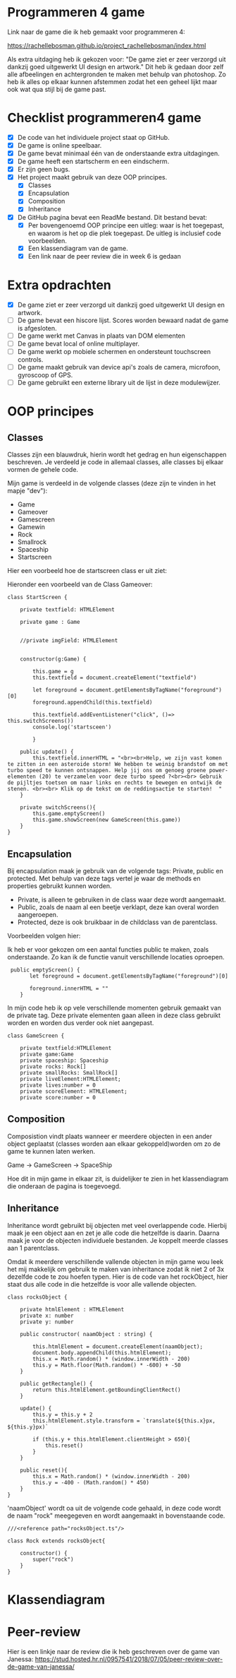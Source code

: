 # Programmeren 4 game

Link naar de game die ik heb gemaakt voor programmeren 4: 

https://rachellebosman.github.io/project_rachellebosman/index.html

Als extra uitdaging heb ik gekozen voor:
"De game ziet er zeer verzorgd uit dankzij goed uitgewerkt UI design en artwork."
Dit heb ik gedaan door zelf alle afbeelingen en achtergronden te maken met behulp van photoshop. Zo heb ik 
alles op elkaar kunnen afstemmen zodat het een geheel lijkt maar ook wat qua stijl bij de game past. 

# Checklist programmeren4 game

- [x] De code van het individuele project staat op GitHub.
- [x] De game is online speelbaar.
- [x] De game bevat minimaal één van de onderstaande extra uitdagingen.
- [x] De game heeft een startscherm en een eindscherm.
- [x] Er zijn geen bugs.
- [x] Het project maakt gebruik van deze OOP principes.
    - [x] Classes
    - [x] Encapsulation
    - [x] Composition
    - [x] Inheritance
- [x] De GitHub pagina bevat een ReadMe bestand. Dit bestand bevat:
    - [x] Per bovengenoemd OOP principe een uitleg: waar is het toegepast, en waarom is het
        op die plek toegepast. De uitleg is inclusief code voorbeelden.
    - [x] Een klassendiagram van de game.
    - [x] Een link naar de peer review die in week 6 is gedaan

# Extra opdrachten 

- [x] De game ziet er zeer verzorgd uit dankzij goed uitgewerkt UI design en artwork.
- [ ] De game bevat een hiscore lijst. Scores worden bewaard nadat de game is afgesloten.
- [ ] De game werkt met Canvas in plaats van DOM elementen
- [ ] De game bevat local of online multiplayer.
- [ ] De game werkt op mobiele schermen en ondersteunt touchscreen controls.
- [ ] De game maakt gebruik van device api's zoals de camera, microfoon, gyroscoop of GPS.
- [ ] De game gebruikt een externe library uit de lijst in deze modulewijzer.

# OOP principes

## Classes

Classes zijn een blauwdruk, hierin wordt het gedrag en hun eigenschappen beschreven. Je verdeeld je code in allemaal classes, alle classes bij elkaar vormen de gehele code. 

Mijn game is verdeeld in de volgende classes (deze zijn te vinden in het mapje "dev"): 
 
-	Game
-	Gameover
-	Gamescreen
-	Gamewin
-	Rock
-	Smallrock
-	Spaceship
-   Startscreen 

Hier een voorbeeld hoe de startscreen class er uit ziet: 


Hieronder een voorbeeld van de Class Gameover:

``` 
class StartScreen {

    private textfield: HTMLElement
    
    private game : Game
    

    //private imgField: HTMLElement
   

    constructor(g:Game) {
       
        this.game = g
        this.textfield = document.createElement("textfield")
    
        let foreground = document.getElementsByTagName("foreground")[0]
        foreground.appendChild(this.textfield)
        
        this.textfield.addEventListener("click", ()=> this.switchScreens())
        console.log('startsceen')
       
        }
    
    public update() {
        this.textfield.innerHTML = "<br><br>Help, we zijn vast komen te zitten in een asteroide storm! We hebben te weinig brandstof om met turbo speed te kunnen ontsnappen. Help jij ons om genoeg groene power-elementen (20) te verzamelen voor deze turbo speed ?<br><br> Gebruik de pijltjes toetsen om naar links en rechts te bewegen en ontwijk de stenen. <br><br> Klik op de tekst om de reddingsactie te starten!  "    
    }

    private switchScreens(){
        this.game.emptyScreen()
        this.game.showScreen(new GameScreen(this.game))
    }
}
```

## Encapsulation

Bij encapsulation maak je gebruik van de volgende tags: Private, public en protected. Met behulp van deze tags vertel je waar de methods en properties gebruikt kunnen worden. 
- Private, is alleen te gebruiken in de class waar deze wordt aangemaakt.
- Public, zoals de naam al een beetje verklapt, deze kan overal worden aangeroepen.
- Protected, deze is ook bruikbaar in de childclass van de parentclass. 

Voorbeelden volgen hier:

Ik heb er voor gekozen om een aantal functies public te maken, zoals onderstaande. 
Zo kan ik de functie vanuit verschillende locaties oproepen. 

```
 public emptyScreen() {
       let foreground = document.getElementsByTagName("foreground")[0]
      
       foreground.innerHTML = ""
    }
```

In mijn code heb ik op vele verschillende momenten gebruik gemaakt van de private tag. 
Deze private elementen gaan alleen in deze class gebruikt worden en worden dus verder ook niet aangepast. 

```
class GameScreen {

    private textfield:HTMLElement
    private game:Game
    private spaceship: Spaceship
    private rocks: Rock[]
    private smallRocks: SmallRock[]
    private liveElement:HTMLElement;
    private lives:number = 0
    private scoreElement: HTMLElement;
    private score:number = 0 
```


## Composition

Composistion vindt plaats wanneer er meerdere objecten in een ander object geplaatst (classes worden aan elkaar gekoppeld)worden om zo de game te kunnen laten werken.

Game -> GameScreen -> SpaceShip 

Hoe dit in mijn game in elkaar zit, is duidelijker te zien in het klassendiagram die onderaan de pagina is toegevoegd.

## Inheritance

Inheritance wordt gebruikt bij objecten met veel overlappende code. Hierbij maak je een object aan en zet je alle code die hetzelfde is daarin. Daarna maak je voor de objecten individuele bestanden. Je koppelt meerde classes aan 1 parentclass. 

Omdat ik meerdere verschillende vallende objecten in mijn game wou leek het mij makkelijk om gebruik te maken van inheritance zodat ik niet 2 of 3x dezelfde code te zou hoefen typen. Hier is de code van het rockObject, hier staat dus alle code in die hetzelfde is voor alle vallende objecten.

```
class rocksObject {

    private htmlElement : HTMLElement
    private x: number
    private y: number
   
    public constructor( naamObject : string) {

        this.htmlElement = document.createElement(naamObject);
        document.body.appendChild(this.htmlElement);
        this.x = Math.random() * (window.innerWidth - 200)
        this.y = Math.floor(Math.random() * -600) + -50  
    }

    public getRectangle() {
        return this.htmlElement.getBoundingClientRect()
    }

    update() {
        this.y = this.y + 2
        this.htmlElement.style.transform = `translate(${this.x}px, ${this.y}px)`

        if (this.y + this.htmlElement.clientHeight > 650){
            this.reset()    
        }
    }

    public reset(){  
        this.x = Math.random() * (window.innerWidth - 200)
        this.y = -400 - (Math.random() * 450)        
    }
}
```

'naamObject' wordt oa uit de volgende code gehaald, in deze code wordt de naam "rock" meegegeven en wordt aangemaakt in bovenstaande code.

```
///<reference path="rocksObject.ts"/>

class Rock extends rocksObject{
    
    constructor() {
        super("rock")  
    }
}
```


# Klassendiagram


# Peer-review 

Hier is een linkje naar de review die ik heb geschreven over de game van Janessa: 
https://stud.hosted.hr.nl/0957541/2018/07/05/peer-review-over-de-game-van-janessa/

